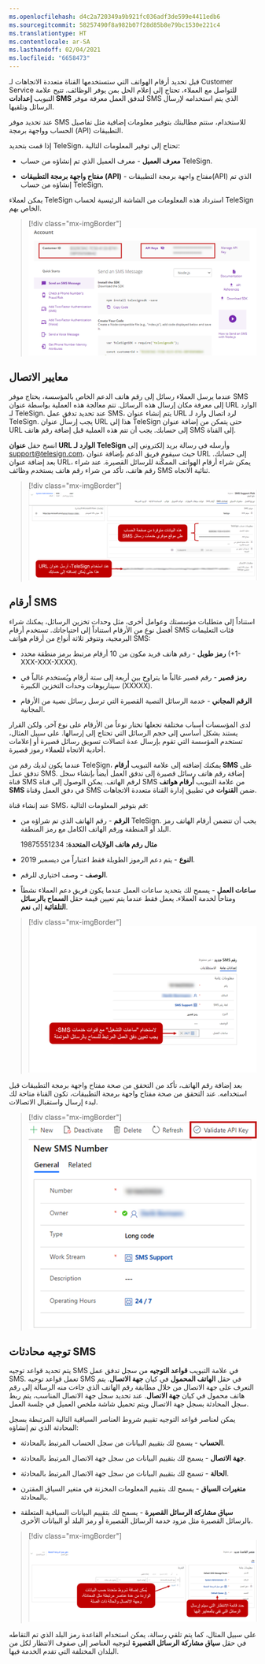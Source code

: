 ```yaml
---
ms.openlocfilehash: d4c2a720349a9b921fc036adf3de599e4411edb6
ms.sourcegitcommit: 58257490f8a982b07f28d85b8e79bc1530e221c4
ms.translationtype: HT
ms.contentlocale: ar-SA
ms.lasthandoff: 02/04/2021
ms.locfileid: "6658473"
---
```

قبل تحديد أرقام الهواتف التي ستستخدمها القناة متعددة الاتجاهات لـ Customer Service للتواصل مع العملاء، تحتاج إلى إعلام الحل بمن يوفر الوظائف. تتيح علامة التبويب **إعدادات SMS** لتدفق العمل معرفة موفر SMS الذي يتم استخدامه لإرسال الرسائل وتلقيها.

عند تحديد موفر SMS للاستخدام، ستتم مطالبتك بتوفير معلومات إضافية مثل تفاصيل الحساب وواجهة برمجة (API) التطبيقات.

إذا قمت بتحديد TeleSign، تحتاج إلى توفير المعلومات التالية:

-   **معرف العميل** - معرف العميل الذي تم إنشاؤه من حساب TeleSign.

-   **مفتاح واجهة برمجة التطبيقات (API)** - مفتاح واجهة برمجة التطبيقات(API) الذي تم إنشاؤه من حساب TeleSign.

يمكن لعملاء TeleSign استرداد هذه المعلومات من الشاشة الرئيسية لحساب TeleSign الخاص بهم.

> [!div class="mx-imgBorder"]
> [![لقطة شاشة لمعرف العميل ومفتاح واجهة برمجة التطبيقات على شاشة الحساب.](../media/unit-3-1-ssm.png)](../media/unit-3-1-ssm.png#lightbox)

## <a name="connection-parameters"></a>معايير الاتصال

عندما يرسل العملاء رسائل إلى رقم هاتف الدعم الخاص بالمؤسسة، يحتاج موفر SMS إلى معرفة مكان إرسال هذه الرسائل. تتم معالجة هذه العملية بواسطة عنوان URL الوارد لـ TeleSign. عند تحديد تدفق عمل SMS، يتم إنشاء عنوان URL لرد اتصال وارد لـ TeleSign. يجب إرسال عنوان URL هذا إلى TeleSign حتى يتمكن من إضافة عنوان URL إلى حسابك. يجب أن تتم هذه العملية قبل إضافة رقم هاتف SMS إلى القناة.

انسخ حقل **عنوان URL الوارد لـ TeleSign** وأرسله في رسالة بريد إلكتروني إلى support@telesign.com، حيث سيقوم فريق الدعم بإضافة عنوان URL إلى حسابك. بعد إضافة عنوان URL، يمكن شراء أرقام الهواتف الممكّنة للرسائل القصيرة. عند شراء رقم هاتف، تأكد من شراء رقم هاتف يستخدم وظائف SMS ثنائية الاتجاه.

> [!div class="mx-imgBorder"]
> [![لقطة شاشة لمعلومات الحساب ومعلمات الاتصال.](../media/unit-3-2-ssm.png)](../media/unit-3-2-ssm.png#lightbox)

## <a name="sms-numbers"></a>أرقام SMS

استناداً إلى متطلبات مؤسستك وعوامل أخرى، مثل وحدات تخزين الرسائل، يمكنك شراء أفضل نوع من الأرقام استناداً إلى احتياجاتك. تستخدم أرقام SMS فئات التعليمات البرمجية، وتتوفر ثلاثة أنواع من أرقام هواتف SMS:

-   **رمز طويل** - رقم هاتف فريد مكون من 10 أرقام مرتبط برمز منطقة محدد (+1-XXX-XXX-XXXX).

-   **رمز قصير** - رقم قصير غالباً ما يتراوح بين أربعة إلى ستة أرقام ويُستخدم غالباً في سيناريوهات وحدات التخزين الكبيرة (XXXXX).

-   **الرقم المجاني** - خدمة الرسائل النصية القصيرة التي ترسل رسائل نصية من الأرقام المجانية.

لدى المؤسسات أسباب مختلفة تجعلها تختار نوعاً من الأرقام على نوع آخر، ولكن القرار يستند بشكل أساسي إلى حجم الرسائل التي تحتاج إلى إرسالها. على سبيل المثال، تستخدم المؤسسة التي تقوم بإرسال عدة اتصالات تسويق رسائل قصيرة أو إعلامات أحادية الاتجاه للعملاء رموز قصيرة.

عندما يكون لديك رقم من TeleSign، يمكنك إضافته إلى علامة التبويب **أرقام SMS** على تدفق عمل SMS. إضافة رقم هاتف رسائل قصيرة إلى تدفق العمل أيضاً بإنشاء سجل قناة SMS لرقم الهاتف. يمكن الوصول إلى قناة SMS من علامة التبويب **أرقام هواتف SMS** في دفق العمل وقناة SMS ضمن **القنوات** في تطبيق إدارة القناة متعددة الاتجاهات.

عند إنشاء قناة SMS، قم بتوفير المعلومات التالية:

-   **الرقم** - رقم الهاتف الذي تم شراؤه من TeleSign. يجب أن تتضمن أرقام الهاتف رمز البلد أو المنطقة ورقم الهاتف الكامل مع رمز المنطقة.

    **مثال رقم هاتف الولايات المتحدة:** ‏19875551234

-   **النوع** - يتم دعم الرموز الطويلة فقط اعتباراً من ديسمبر 2019.

-   **الوصف** - وصف اختياري للرقم.

-   **ساعات العمل** - يسمح لك بتحديد ساعات العمل عندما يكون فريق دعم العملاء نشطاً ومتاحاً لخدمة العملاء. يعمل فقط عندما يتم تعيين قيمة حقل **السماح بالرسائل التلقائية** إلى **نعم**.

> [!div class="mx-imgBorder"]
> [![لقطة شاشة لساعات العمل مضبوطة على مدار الساعة طوال الأسبوع.](../media/unit-3-3-ssm.png)](../media/unit-3-3-ssm.png#lightbox)

بعد إضافة رقم الهاتف، تأكد من التحقق من صحة مفتاح واجهة برمجة التطبيقات قبل استخدامه. عند التحقق من صحة مفتاح واجهة برمجة التطبيقات، تكون القناة متاحة لك لبدء إرسال واستقبال الاتصالات.

> [!div class="mx-imgBorder"]
> [![لقطة شاشة لزر التحقق من صحة مفتاح واجهة برمجة التطبيقات.](../media/unit-3-4-ssm.png)](../media/unit-3-4-ssm.png#lightbox)

## <a name="route-sms-conversations"></a>توجيه محادثات SMS

يتم تحديد قواعد توجيه SMS في علامة التبويب **قواعد التوجيه** من سجل تدفق عمل SMS. تعمل قواعد توجيه SMS في حقل **الهاتف المحمول** في كيان **جهة الاتصال**. يتم التعرف على جهة الاتصال من خلال مطابقة رقم الهاتف الذي جاءت منه الرسالة إلى رقم هاتف محمول في كيان **جهة الاتصال**. عند تحديد سجل جهة الاتصال المناسب، يتم ربط سجل المحادثة بسجل جهة الاتصال ويتم تحميل شاشة ملخص العميل في جلسة العمل. 

يمكن لعناصر قواعد التوجيه تقييم شروط العناصر السياقية التالية المرتبطة بسجل المحادثة الذي تم إنشاؤه:

-   **الحساب** - يسمح لك بتقييم البيانات من سجل الحساب المرتبط بالمحادثة.

-   **جهة الاتصال** - يسمح لك بتقييم البيانات من سجل جهة الاتصال المرتبط بالمحادثة.

-   **الحالة** - تسمح لك بتقييم البيانات من سجل جهة الاتصال المرتبط بالمحادثة.

-   **متغيرات السياق** - يسمح لك بتقييم المعلومات المخزنة في متغير السياق المقترن بالمحادثة.

-   **سياق مشاركة الرسائل القصيرة** - يسمح لك بتقييم البيانات السياقية المتعلقة بالرسائل القصيرة مثل مزود خدمة الرسائل القصيرة أو رمز البلد أو البيانات الأخرى.

> [!div class="mx-imgBorder"]
> [![لقطة شاشة لحالة القاعدة الجديدة وصف الانتظار.](../media/unit-3-5-ssm.png)](../media/unit-3-5-ssm.png#lightbox)

على سبيل المثال، كما يتم تلقي رسالة، يمكن استخدام القاعدة رمز البلد الذي تم التقاطه في حقل **سياق مشاركة الرسائل القصيرة** لتوجيه العناصر إلى صفوف الانتظار لكل من البلدان المختلفة التي تقدم الخدمة فيها.
